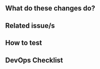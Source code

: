 <!-- Title Annotations:

  WIP: work in progress
  🐛    Fix a bug.
  ✨    Introduce new features.
  ♻️    Refactor code.
  🚑️    Critical hotfix.
  ⚗️    Perform experiments.
  ⬆️    Upgrade dependencies.
  📝    Add or update documentation.
  🔨    Add or update development scripts.
  🔒️    Fix security issues.
  ⚠️    Changes in associated codebases: changes in ops configuration etc. required before deploying: Please link associated issue or PR
  🗃️    Database table changed (relevant for devops)


or from https://gitmoji.dev/
-->

## What do these changes do?



## Related issue/s

<!-- Link pull request to an issue
  SEE https://docs.github.com/en/issues/tracking-your-work-with-issues/linking-a-pull-request-to-an-issue

- resolves ITISFoundation/osparc-issues#428
- fixes #26
-->


## How to test

<!-- Give REVIEWERS some hits or code snippets on how could this be tested -->

## DevOps Checklist
<!--

Some checks that might help your code run stable on production, and help devops assess criticality.

Modified from https://oschvr.com/posts/what-id-like-as-sre/


- How can DevOps check the health of the service ?
- How can DevOps safely and gracefully restart the service ?
- How and why would this code fail ?
- What kind of metrics are you exposing ?
- Is there any documentation/design specification for the service ?
- How (e.g. through which loglines) can DevOps detect unexpected situations that require escalation to human ?
- What are the resource limitations (CPU, RAM) expected for this service ?
- Are all relevant variables documented and adjustable via environment variables (i.e. no hardcoded magic numbers) ?
-->
